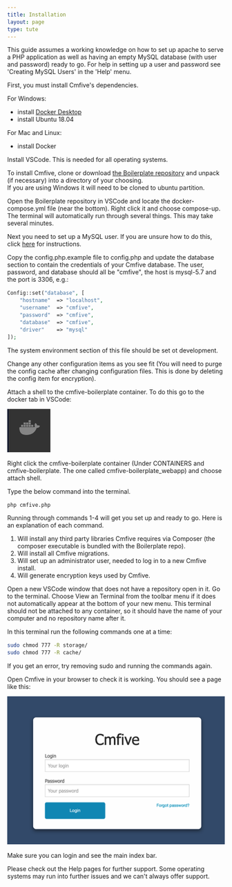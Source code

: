 ```yaml
---
title: Installation
layout: page
type: tute
---
```


This guide assumes a working knowledge on how to set up apache to serve a PHP application as well as having an empty MySQL database (with user and password) ready to go. For help in setting up a user and password see 'Creating MySQL Users' in the 'Help' menu.

First, you must install Cmfive's dependencies. 

For Windows:
- install [Docker Desktop](https://releases.ubuntu.com/18.04.5/?_ga=2.67351829.527945484.1625616788-786732526.1625616788) 
- install Ubuntu 18.04

For Mac and Linux:
- install Docker

Install VSCode. This is needed for all operating systems.

To install Cmfive, clone or download [the Boilerplate repository](https://github.com/2pisoftware/cmfive-boilerplate) and unpack (if necessary) into a directory of your choosing.
<br>
If you are using Windows it will need to be cloned to ubuntu partition.

Open the Boilerplate repository in VSCode and locate the docker-compose.yml file (near the bottom). Right click it and choose compose-up. The terminal will automatically run through several things. This may take several minutes.

Next you need to set up a MySQL user. If you are unsure how to do this, click [here](/tutorials/help_module/mysql-users) for instructions.

Copy the config.php.example file to config.php and update the database section to contain the credentials of your Cmfive database. The user, password, and database should all be "cmfive", the host is mysql-5.7 and the port is 3306, e.g.:
```php
Config::set("database", [
    "hostname"  => "localhost",
    "username"  => "cmfive",
    "password"  => "cmfive",
    "database"  => "cmfive",
    "driver"    => "mysql"
]);
```
The system environment section of this file should be set ot development.

Change any other configuration items as you see fit (You will need to purge the config cache after changing configuration files. This is done by deleting the config item for encryption). 

Attach a shell to the cmfive-boilerplate container. To do this go to the docker tab in VSCode:

![Docker Tab](/assets/images/docker.png)

Right click the cmfive-boilerplate container (Under CONTAINERS and cmfive-boilerplate. The one called cmfive-boilerplate_webapp) and choose attach shell.

Type the below command into the terminal.
```sh
php cmfive.php
```
Running through commands 1-4 will get you set up and ready to go. Here is an explanation of each command.
1. Will install any third party libraries Cmfive requires via Composer (the composer executable is bundled with the Boilerplate repo).
2. Will install all Cmfive migrations.
3. Will set up an administrator user, needed to log in to a new Cmfive install.
4. Will generate encryption keys used by Cmfive.

Open a new VSCode window that does not have a repository open in it. Go to the terminal. Choose View an Terminal from the toolbar menu if it does not automatically appear at the bottom of your new menu. This terminal should not be attached to any container, so it should have the name of your computer and no repository name after it.

In this terminal run the following commands one at a time:
```sh
sudo chmod 777 -R storage/
sudo chmod 777 -R cache/
```
If you get an error, try removing sudo and running the commands again.

Open Cmfive in your browser to check it is working. You should see a page like this:

![Login Page](/assets/images/cmfive_login.png)

Make sure you can login and see the main index bar.

Please check out the Help pages for further support. Some operating systems may run into further issues and we can't always offer support.